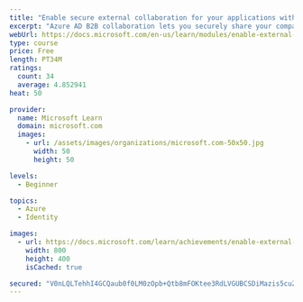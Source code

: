 ```yaml
---
title: "Enable secure external collaboration for your applications with Azure AD B2B"
excerpt: "Azure AD B2B collaboration lets you securely share your company's applications and services with guest users from any other organization, while maintaining control over your own corporate data."
webUrl: https://docs.microsoft.com/en-us/learn/modules/enable-external-collaboration-with-b2b/
type: course
price: Free
length: PT34M
ratings:
  count: 34
  average: 4.852941
heat: 50

provider:
  name: Microsoft Learn
  domain: microsoft.com
  images:
    - url: /assets/images/organizations/microsoft.com-50x50.jpg
      width: 50
      height: 50

levels:
  - Beginner

topics:
  - Azure
  - Identity

images:
  - url: https://docs.microsoft.com/learn/achievements/enable-external-collaboration-with-b2b-social.png
    width: 800
    height: 400
    isCached: true

secured: "V0nLQLTehhI4GCQaub0f0LM0zOpb+Qtb8mFOKtee3RdLVGUBCSDiMazis5cuZrSarP8RQpUq8y2a2E5L+e/ojoVf28uDZ42/LSi0Z9nj27SpXDZjsW6C6HivRg9BoAS/iQ8dHo7RxalaGKiK9/kKh7V02xkHOPpGhABnIFf35yhWO47DpwQooGM0LeUB/RfTEoLt7orvEPt766k3LmtJMnLSJ4ub+BhuK3qQKYlVk3CeIQWk8bO+SA+RxZCwcV0KSZqCWtAkRAGrLYcO2QQoBstzTeJOL3/5RNiThBHRKogG4GemIpvFFr66OXWEVpUcy0Yvw/2PTKYo7emu3lB1txsUkPvusR9/l7qWd/pAxNb5Nwc3RDoTDL5D44tMNGUtCdzfrQo9rAa2Ae8xebz65M0NYKes2g4JY9Pd1kem7lM=;wH/5u5j17wNO9Oy3bQDUfA=="
---
```


